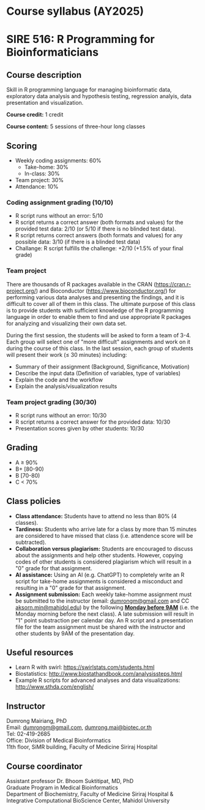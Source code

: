 # Course syllabus (AY2025)

# SIRE 516: R Programming for Bioinformaticians

## Course description
Skill in R programming language for managing bioinformatic data, exploratory data analysis and hypothesis testing, regression analyis, data presentation and visualization.

<b>Course credit:</b> 1 credit<p/>
<b>Course content:</b> 5 sessions of three-hour long classes

## Scoring
- Weekly coding assignments: 60%
  - Take-home: 30%
  - In-class: 30%
- Team project: 30%
- Attendance: 10% 

### Coding assignment grading (10/10)
- R script runs without an error: 5/10
- R script returns a correct answer (both formats and values) for the provided test data: 2/10 (or 5/10 if there is no blinded test data).
- R script returns correct answers (both formats and values) for any possible data: 3/10 (if there is a blinded test data)
- Challange: R script fulfills the challenge: +2/10 (+1.5% of your final grade)

### Team project
There are thousands of R packages available in the CRAN (https://cran.r-project.org/) and Bioconductor (https://www.bioconductor.org/) for performing various data analyses and presenting the findings, and it is difficult to cover all of them in this class. The ultimate purpose of this class is to provide students with sufficient knowledge of the R programming language in order to enable them to find and use appropriate R packages for analyzing and visualizing their own data set.  

During the first session, the students will be asked to form a team of 3-4. Each group will select one of "more difficult" assignments and work on it during the course of this class. In the last session, each group of students will present their work (≤ 30 minutes) including:

- Summary of their assignment (Background, Significance, Motivation)
- Describe the input data (Definition of variables, type of variables)
- Explain the code and the workflow
- Explain the analysis/visualization results

### Team project grading (30/30)
- R script runs without an error: 10/30
- R script returns a correct answer for the provided data: 10/30
- Presentation scores given by other students: 10/30

## Grading
- A ≥ 90%
- B+ [80-90)
- B [70-80)
- C < 70%

## Class policies
- <b>Class attendance:</b> Students have to attend no less than 80% (4 classes).
- <b>Tardiness:</b> Students who arrive late for a class by more than 15 minutes are considered to have missed that class (i.e. attendence score will be subtracted).
- <b>Collaboration versus plagiarism:</b> Students are encouraged to discuss about the assignments and help other students. However, copying codes of other students is considered plagiarism which will result in a "0" grade for that assignment.
- <b> AI assistance:</b> Using an AI (e.g. ChatGPT) to completely write an R script for take-home assignments is considered a misconduct and resulting in a "0" grade for that assignment.
- <b>Assignment submission:</b> Each weekly take-homme assignment must be submitted to the instructor (email: dumrongm@gmail.com and CC aksorn.min@mahidol.edu) by the following <b><u>Monday before 9AM</u></b> (i.e. the Monday morning before the next class). A late submission will result in "1" point substraction per calendar day. An R script and a presentation file for the team assignment must be shared with the instructor and other students by 9AM of the presentation day.

## Useful resources
- Learn R with swirl: https://swirlstats.com/students.html
- Biostatistics: http://www.biostathandbook.com/analysissteps.html
- Example R scripts for advanced analyses and data visualizations: http://www.sthda.com/english/

## Instructor
Dumrong Mairiang, PhD<br/>
Email: dumrongm@gmail.com, dumrong.mai@biotec.or.th<br/>
Tel: 02-419-2685<br/>
Office: Division of Medical Bioinformatics<br/>
11th floor, SiMR building, Faculty of Medicine Siriraj Hospital

## Course coordinator
Assistant professor Dr. Bhoom Suktitipat, MD, PhD<br/>
Graduate Program in Medical Bioinformatics<br/>
Department of Biochemistry, Faculty of Medicine Siriraj Hospital &<br/>
Integrative Computational BioScience Center, Mahidol University
